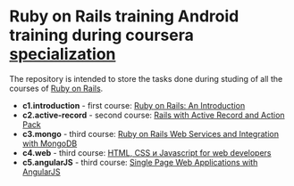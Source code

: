 Ruby on Rails training Android training during coursera [specialization](https://www.coursera.org/specializations/ruby-on-rails)
========================


The repository is intended to store the tasks done during studing of all the courses of [Ruby on Rails](https://www.coursera.org/specializations/ruby-on-rails).

* **c1.introduction** - first course: [Ruby on Rails: An Introduction](https://www.coursera.org/learn/ruby-on-rails-intro) 
* **c2.active-record** - second course: [Rails with Active Record and Action Pack](https://www.coursera.org/learn/rails-with-active-record) 
* **c3.mongo** - third course: [Ruby on Rails Web Services and Integration with MongoDB](https://www.coursera.org/learn/ruby-on-rails-web-services-mongodb) 
* **c4.web** - third course: [HTML, CSS и Javascript for web developers](https://www.coursera.org/learn/html-css-javascript-for-web-developers) 
* **c5.angularJS** - third course: [Single Page Web Applications with AngularJS](https://www.coursera.org/learn/ruby-on-rails-intro) 

